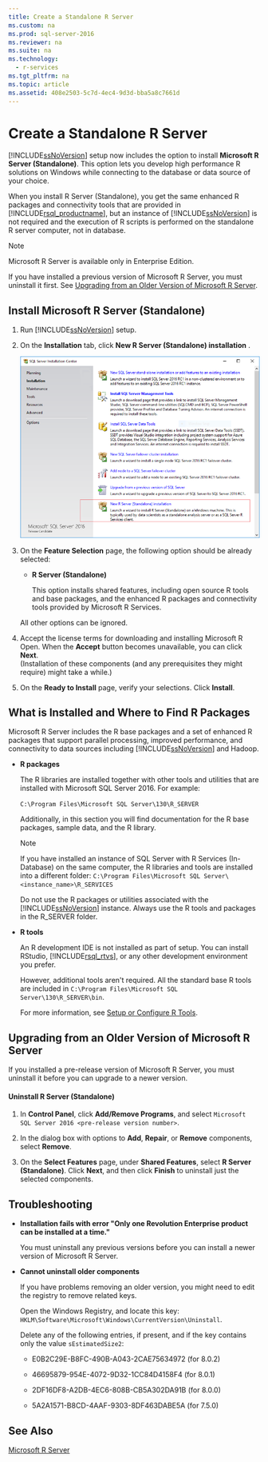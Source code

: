 ```yaml
---
title: Create a Standalone R Server
ms.custom: na
ms.prod: sql-server-2016
ms.reviewer: na
ms.suite: na
ms.technology: 
  - r-services
ms.tgt_pltfrm: na
ms.topic: article
ms.assetid: 408e2503-5c7d-4ec4-9d3d-bba5a8c7661d
---
```

# Create a Standalone R Server
  [!INCLUDE[ssNoVersion](../../Token/Other/ssNoVersion_md.md)] setup now includes the option to install **Microsoft R Server \(Standalone\)**. This option lets you develop high performance R solutions on Windows while connecting to the database or data source of your choice.   
  
 When you install R Server \(Standalone\), you get the same enhanced R packages and connectivity tools that are provided in [!INCLUDE[rsql_productname](../../Token/Other/rsql_productname_md.md)], but an instance of [!INCLUDE[ssNoVersion](../../Token/Other/ssNoVersion_md.md)] is not required and the execution of R scripts is performed on the standalone R server computer, not in database.  
  
> [!NOTE]  
>  Microsoft R Server is available only in Enterprise Edition.  
>   
>  If you have installed a previous version of Microsoft R Server, you must uninstall it first.  See [Upgrading from an Older Version of Microsoft R Server](#bkmk_Uninstall).  
  
##  <a name="bkmk_installRServicesInDatabase"></a> Install Microsoft R Server \(Standalone\)  
  
1.  Run [!INCLUDE[ssNoVersion](../../Token/Other/ssNoVersion_md.md)] setup.  
  
2.  On the **Installation** tab, click **New R Server \(Standalone\) installation** .  
  
     ![Setup option for R Server Standalone](../../Images/Image/ImageNotContaina/rsql_RStandaloneSetup.png "rsql_RStandaloneSetup")  
  
3.  On the **Feature Selection** page, the following option should be already selected:  
  
    -   **R Server \(Standalone\)**  
  
         This  option installs shared features, including open source R tools and base packages, and the enhanced R packages and connectivity tools provided by Microsoft R Services.  
  
     All other options can be ignored.  
  
4.  Accept the license terms for downloading and installing Microsoft R Open. When the **Accept** button becomes unavailable, you can click **Next**.  
(Installation of these components \(and any prerequisites they might require\) might take a while.)   
     
  
5.  On the **Ready to Install** page, verify your selections. Click **Install**.  
  
  
## What is Installed and Where to Find R Packages  
 Microsoft R Server includes the R base packages and a set of enhanced R packages that support parallel processing, improved performance, and connectivity to data sources including [!INCLUDE[ssNoVersion](../../Token/Other/ssNoVersion_md.md)] and Hadoop.  
  
-   **R  packages**  
  
     The R libraries are installed together with other tools and utilities that are installed with Microsoft SQL Server 2016. For example:  
  
     `C:\Program Files\Microsoft SQL Server\130\R_SERVER`  
  
     Additionally, in this section you will find documentation for the R base packages, sample data, and the R library.  
  
    > [!NOTE]  
    >  If you have installed an instance of SQL Server with R Services \(In\-Database\) on the same computer, the R libraries and tools are installed into a different folder:  `C:\Program Files\Microsoft SQL Server\<instance_name>\R_SERVICES`  
    >   
    >  Do not use the R packages or utilities associated with the [!INCLUDE[ssNoVersion](../../Token/Other/ssNoVersion_md.md)] instance. Always use the R tools and packages in the R\_SERVER folder.  
  
-   **R  tools**  
  
     An R development IDE is not installed as part of setup. You can install RStudio, [!INCLUDE[rsql_rtvs](../../Token/Other/rsql_rtvs_md.md)],  or any other development environment you prefer.  
  
     However, additional tools aren't required. All the standard base R tools are included in `C:\Program Files\Microsoft SQL Server\130\R_SERVER\bin`.  
  
     For more information, see [Setup or Configure R Tools](../../Topics/TopicNameNotContainA/Setup-or-Configure-R-Tools.md).  
  
##  <a name="bkmk_Uninstall"></a> Upgrading from an Older Version of Microsoft R Server  
 If you installed a pre-release version of Microsoft R Server, you must uninstall it before you can upgrade to a newer version.  
  
#### Uninstall R Server \(Standalone\)  
  
1.  In **Control Panel**, click **Add\/Remove Programs**, and select `Microsoft SQL Server 2016 <pre-release version number>`.  
  
2.  In the dialog box with options to **Add**, **Repair**, or **Remove** components, select **Remove**.  
  
3.  On the **Select Features** page, under **Shared Features**, select **R Server \(Standalone\)**. Click **Next**, and then click **Finish** to uninstall just the selected components.  
  
## Troubleshooting  
  
-   **Installation fails with error "Only one Revolution Enterprise product can be installed at a time."**  
  
     You must uninstall any previous versions before you can install a newer version of Microsoft R Server.  
  
-   **Cannot uninstall older components**  
  
     If you have problems removing an older version, you might need to edit the registry to remove related keys.  
  
     Open the Windows Registry, and locate this key: `HKLM\Software\Microsoft\Windows\CurrentVersion\Uninstall`.  
  
     Delete any of the following entries, if present, and if the key contains only the value `sEstimatedSize2`:  
  
    -   E0B2C29E\-B8FC\-490B\-A043\-2CAE75634972        \(for 8.0.2\)  
  
    -   46695879\-954E\-4072\-9D32\-1CC84D4158F4        \(for 8.0.1\)  
  
    -   2DF16DF8\-A2DB\-4EC6\-808B\-CB5A302DA91B        \(for 8.0.0\)  
  
    -   5A2A1571\-B8CD\-4AAF\-9303\-8DF463DABE5A        \(for 7.5.0\)  
  
## See Also  
 [Microsoft R Server](../../Topics/TopicNameNotContainA/R-Server--Standalone-.md)  
  
  